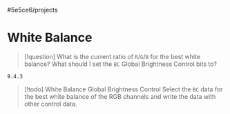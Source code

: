 #5e5ce6/projects 

# White Balance

> [!question]
> What is the current ratio of `R`/`G`/`B` for the best white balance?
> What should I set the `BC` Global Brightness Control bits to?

`9.4.3`

> [!todo] White Balance Global Brightness Control
> Select the `BC` data for the best white balance of the RGB channels and write the data with other control data.